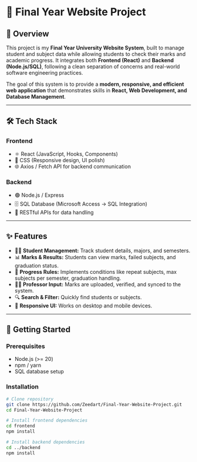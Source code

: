 # 📘 Final Year Website Project  

## 📌 Overview  
This project is my **Final Year University Website System**, built to manage student and subject data while allowing students to check their marks and academic progress. It integrates both **Frontend (React)** and **Backend (Node.js/SQL)**, following a clean separation of concerns and real-world software engineering practices.  

The goal of this system is to provide a **modern, responsive, and efficient web application** that demonstrates skills in **React, Web Development, and Database Management**.  

---

## 🛠️ Tech Stack  

### Frontend  
- ⚛️ React (JavaScript, Hooks, Components)  
- 🎨 CSS (Responsive design, UI polish)  
- 🌐 Axios / Fetch API for backend communication  

### Backend  
- 🟢 Node.js / Express  
- 🗄️ SQL Database (Microsoft Access → SQL Integration)  
- 🔑 RESTful APIs for data handling  

---

## ✨ Features  
- 👩‍🎓 **Student Management:** Track student details, majors, and semesters.  
- 📊 **Marks & Results:** Students can view marks, failed subjects, and graduation status.  
- 🔁 **Progress Rules:** Implements conditions like repeat subjects, max subjects per semester, graduation handling.  
- 👨‍🏫 **Professor Input:** Marks are uploaded, verified, and synced to the system.  
- 🔍 **Search & Filter:** Quickly find students or subjects.  
- 📱 **Responsive UI:** Works on desktop and mobile devices.  
---

## 🚀 Getting Started  

### Prerequisites  
- Node.js (>= 20)  
- npm / yarn  
- SQL database setup  

### Installation  
```bash
# Clone repository
git clone https://github.com/Zeedart/Final-Year-Website-Project.git
cd Final-Year-Website-Project

# Install frontend dependencies
cd frontend
npm install

# Install backend dependencies
cd ../backend
npm install
